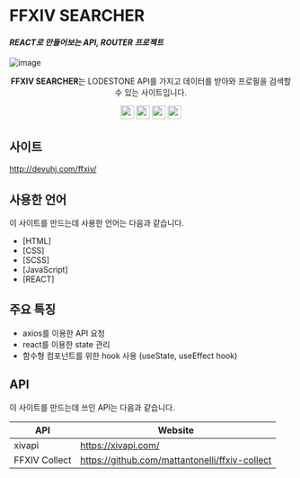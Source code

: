 # FFXIV SEARCHER

#### _REACT로 만들어보는 API, ROUTER 프로젝트_
![image](https://user-images.githubusercontent.com/72803184/117701719-8bcbcc80-b202-11eb-8a4c-563612f8d723.png)
<p align="center"><strong>FFXIV SEARCHER</strong>는 LODESTONE API를 가지고 데이터를 받아와 프로필을 검색할 수 있는 사이트입니다.<br>
  <p align="center">
  <img src="https://img.shields.io/badge/HTML5-323330?style=flat-square&logo=HTML5&logoColor=E34F26" height="24" />
  <img src="https://img.shields.io/badge/SCSS-323330?style=flat-square&logo=SASS&logoColor=CC6699" height="24" />
  <img src="https://img.shields.io/badge/Javascript-323330?style=flat-square&logo=JavaScript&logoColor=f0db4f" height="24" />
  <img src="https://img.shields.io/badge/REACT-323330?style=flat-square&logo=REACT&logoColor=#61DAFB" height="24" />
</p>

## 사이트

http://devuhj.com/ffxiv/

## 사용한 언어

이 사이트를 만드는데 사용한 언어는 다음과 같습니다.

- [HTML]
- [CSS]
- [SCSS]
- [JavaScript]
- [REACT]

## 주요 특징

- axios를 이용한 API 요청
- react를 이용한 state 관리 
- 함수형 컴포넌트를 위한 hook 사용 (useState, useEffect hook)

## API

이 사이트를 만드는데 쓰인 API는 다음과 같습니다.

| API    | Website             |
| ------ | ------------------- |
| xivapi | https://xivapi.com/ |
| FFXIV Collect | https://github.com/mattantonelli/ffxiv-collect |
